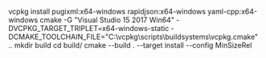 vcpkg install pugixml:x64-windows rapidjson:x64-windows yaml-cpp:x64-windows
cmake -G "Visual Studio 15 2017 Win64" -DVCPKG_TARGET_TRIPLET=x64-windows-static -DCMAKE_TOOLCHAIN_FILE="C:\vcpkg\scripts\buildsystems\vcpkg.cmake" ..
mkdir build
cd build/
cmake --build . --target install --config MinSizeRel